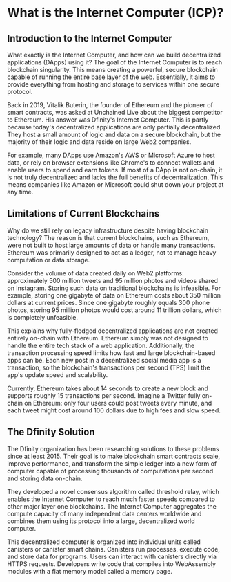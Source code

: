 # What is the Internet Computer (ICP)?

## Introduction to the Internet Computer

What exactly is the Internet Computer, and how can we build decentralized applications (DApps) using it? The goal of the Internet Computer is to reach blockchain singularity. This means creating a powerful, secure blockchain capable of running the entire base layer of the web. Essentially, it aims to provide everything from hosting and storage to services within one secure protocol.

Back in 2019, Vitalik Buterin, the founder of Ethereum and the pioneer of smart contracts, was asked at Unchained Live about the biggest competitor to Ethereum. His answer was Dfinity's Internet Computer. This is partly because today's decentralized applications are only partially decentralized. They host a small amount of logic and data on a secure blockchain, but the majority of their logic and data reside on large Web2 companies.

For example, many DApps use Amazon's AWS or Microsoft Azure to host data, or rely on browser extensions like Chrome's to connect wallets and enable users to spend and earn tokens. If most of a DApp is not on-chain, it is not truly decentralized and lacks the full benefits of decentralization. This means companies like Amazon or Microsoft could shut down your project at any time.

## Limitations of Current Blockchains

Why do we still rely on legacy infrastructure despite having blockchain technology? The reason is that current blockchains, such as Ethereum, were not built to host large amounts of data or handle many transactions. Ethereum was primarily designed to act as a ledger, not to manage heavy computation or data storage.

Consider the volume of data created daily on Web2 platforms: approximately 500 million tweets and 95 million photos and videos shared on Instagram. Storing such data on traditional blockchains is infeasible. For example, storing one gigabyte of data on Ethereum costs about 350 million dollars at current prices. Since one gigabyte roughly equals 300 phone photos, storing 95 million photos would cost around 11 trillion dollars, which is completely unfeasible.

This explains why fully-fledged decentralized applications are not created entirely on-chain with Ethereum. Ethereum simply was not designed to handle the entire tech stack of a web application. Additionally, the transaction processing speed limits how fast and large blockchain-based apps can be. Each new post in a decentralized social media app is a transaction, so the blockchain's transactions per second (TPS) limit the app's update speed and scalability.

Currently, Ethereum takes about 14 seconds to create a new block and supports roughly 15 transactions per second. Imagine a Twitter fully on-chain on Ethereum: only four users could post tweets every minute, and each tweet might cost around 100 dollars due to high fees and slow speed.

## The Dfinity Solution

The Dfinity organization has been researching solutions to these problems since at least 2015. Their goal is to make blockchain smart contracts scale, improve performance, and transform the simple ledger into a new form of computer capable of processing thousands of computations per second and storing data on-chain.

They developed a novel consensus algorithm called threshold relay, which enables the Internet Computer to reach much faster speeds compared to other major layer one blockchains. The Internet Computer aggregates the compute capacity of many independent data centers worldwide and combines them using its protocol into a large, decentralized world computer.

This decentralized computer is organized into individual units called canisters or canister smart chains. Canisters run processes, execute code, and store data for programs. Users can interact with canisters directly via HTTPS requests. Developers write code that compiles into WebAssembly modules with a flat memory model called a memory page.
